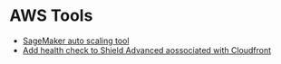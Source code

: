# AWS Tools
- [SageMaker auto scaling tool](https://github.com/RichardLeeY/awsTools/blob/main/sageMakerAutoScaling)
- [Add health check to Shield Advanced aossociated with Cloudfront](https://github.com/RichardLeeY/awsTools/blob/main/WafHealthcheck)

